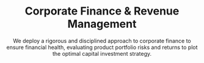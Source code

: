 ---
layout: service
order: 2
title: "Corporate Finance & Revenue Management"
subtitle: "We deploy a rigorous and disciplined approach to corporate finance to ensure financial health, evaluating product portfolio risks and returns to plot the optimal capital investment strategy."
intro: "SLKone’s unique approach to corporate finance connects operational insight with financial expertise, ensuring every dollar invested drives measurable growth. By focusing on high-impact areas like product portfolios and capital investment, we secure your organization’s long-term financial strength and competitive advantage."
approach: "We employ a data-driven methodology to assess your current financial performance, identify opportunities for improvement, and implement strategies tailored to your unique business needs. Our approach integrates best practices with innovative financial management techniques to ensure sustained financial excellence."
impact_intro: "Our Corporate Finance & Revenue Management services deliver significant results, including:"
impact:
  - "20-25% increase in EBITDA margins"
  - "15-20% reduction in working capital requirements"
  - "10-15% growth in revenue through strategic pricing"
  - "Improved forecast accuracy by 30%"
  - "Enhanced financial compliance and risk management"
impact_conclusion: "Clients benefit from improved financial stability, optimized revenue streams, and sustainable growth, positioning their businesses for long-term success and enhanced market competitiveness."
why_choose:
  - "Financial Expertise: In-depth knowledge of financial management and optimization."
  - "Customized Strategies: Tailored solutions to meet your specific financial goals."
  - "Proven Methodologies: Utilization of industry-leading financial practices."
  - "Continuous Improvement: Ongoing support to ensure sustained financial performance."
  - "Data-Driven Insights: Leveraging advanced analytics for informed decision-making."
  - "Cross-Industry Experience: Expertise across multiple sectors for diverse financial challenges."
cta: "Ready to optimize your financial performance? Contact SLKone today to discover how our Corporate Finance & Revenue Management services can drive your business growth."
---